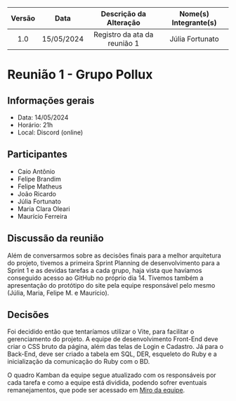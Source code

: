 | Versão | Data | Descrição da Alteração | Nome(s) Integrante(s) |
| :----: | :--: | :--------------------: | :-------------------: |
| 1.0 | 15/05/2024 | Registro da ata da reunião 1 | Júlia Fortunato |

# Reunião 1 - Grupo Pollux

## Informações gerais

- Data: 14/05/2024
- Horário: 21h
- Local: Discord (online)

## Participantes

- Caio Antônio
- Felipe Brandim
- Felipe Matheus
- João Ricardo
- Júlia Fortunato
- Maria Clara Oleari
- Maurício Ferreira

## Discussão da reunião

Além de conversarmos sobre as decisões finais para a melhor arquitetura do projeto, tivemos a primeira Sprint Planning de desenvolvimento para a Sprint 1 e as devidas tarefas a cada grupo, haja vista que havíamos conseguido acesso ao GitHub no próprio dia 14. Tivemos também a apresentação do protótipo do site pela equipe responsável pelo mesmo (Júlia, Maria, Felipe M. e Maurício).

## Decisões

Foi decidido então que tentaríamos utilizar o Vite, para facilitar o gerenciamento do projeto. A equipe de desenvolvimento Front-End deve criar o CSS bruto da página, além das telas de Login e Cadastro. Já para o Back-End, deve ser criado a tabela em SQL, DER, esqueleto do Ruby e a inicialização da comunicação do Ruby com o BD.

O quadro Kamban da equipe segue atualizado com os responsáveis por cada tarefa e como a equipe está dividida, podendo sofrer eventuais remanejamentos, que pode ser acessado em [Miro da equipe](https://miro.com/welcomeonboard/aVRVSDNxVlN4djg3TGdxMDBaZzFCdnpTOHdxUjl3U0RLWXlzdVpadVRsTnhaSzJzTUtPVm9OT2c2NWFwbW50MXwzNDU4NzY0NTYzNzQxMDcwNDcxfDI=?share_link_id=221881237173).


